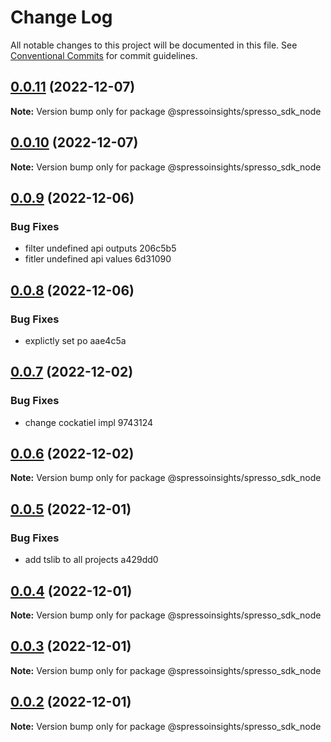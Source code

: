 # Change Log

All notable changes to this project will be documented in this file.
See [Conventional Commits](https://conventionalcommits.org) for commit guidelines.

## [0.0.11](/compare/v0.0.10...v0.0.11) (2022-12-07)

**Note:** Version bump only for package @spressoinsights/spresso_sdk_node

## [0.0.10](/compare/v0.0.9...v0.0.10) (2022-12-07)

**Note:** Version bump only for package @spressoinsights/spresso_sdk_node

## [0.0.9](/compare/v0.0.8...v0.0.9) (2022-12-06)

### Bug Fixes

-   filter undefined api outputs 206c5b5
-   fitler undefined api values 6d31090

## [0.0.8](/compare/v0.0.7...v0.0.8) (2022-12-06)

### Bug Fixes

-   explictly set po aae4c5a

## [0.0.7](/compare/v0.0.6...v0.0.7) (2022-12-02)

### Bug Fixes

-   change cockatiel impl 9743124

## [0.0.6](/compare/v0.0.5...v0.0.6) (2022-12-02)

**Note:** Version bump only for package @spressoinsights/spresso_sdk_node

## [0.0.5](/compare/v0.0.4...v0.0.5) (2022-12-01)

### Bug Fixes

-   add tslib to all projects a429dd0

## [0.0.4](/compare/v0.0.3...v0.0.4) (2022-12-01)

**Note:** Version bump only for package @spressoinsights/spresso_sdk_node

## [0.0.3](/compare/v0.0.1...v0.0.3) (2022-12-01)

**Note:** Version bump only for package @spressoinsights/spresso_sdk_node

## [0.0.2](/compare/v0.0.1...v0.0.2) (2022-12-01)

**Note:** Version bump only for package @spressoinsights/spresso_sdk_node
